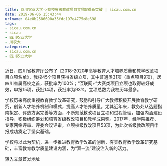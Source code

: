 ```yaml
---
title: 四川农业大学->我校省级教改项目立项取得新突破 | sicau.com.cn
date: 2019-06-06 15:43:44
urlname: 04e8b2586690a35fdc197e4775e8e698
tags: 
- sicau.com.cn
- sicau
- 四川农业大学
- 川农大
categories:
- sicau.com.cn
- 四川农业大学
---
```



近日，四川省教育厅公布了《2018-2020年高等教育人才培养质量和教学改革项目立项名单》，我校45个项目获得省级立项，其中普通类31项（重点项目9项），居四川省属高校之首，获批率为100%；“互联网+”大赛类项目立项也取得较好成效，申报15项，获批14项，获批率为93%。立项总数为我校历年最多。

学校历来高度重视教育教学改革研究，鼓励和引导广大教师积极开展教育教学研究，创新人才培养机制和模式，提高人才培养质量。尤其近年来，教务处从选题指南拟定、评选方案完善等方面，不断规范教改项目立项和过程管理，加强内涵建设指导，积极组织筹划和培育省级教改项目和教学成果奖。2017年，经学院推荐、专家网络评审、评委会议评审，立项校级教改项目53项，为此次省级教改项目申报成功奠定了坚实基础。

学校将以此为契机，进一步推进教育教学改革的创新，夯实教育教学改革研究基础，丰富教育教学质量建设内涵，为“双一流”建设注入新的活力。





[转入文章首发地址](https://news.sicau.edu.cn/info/1078/51948.htm)